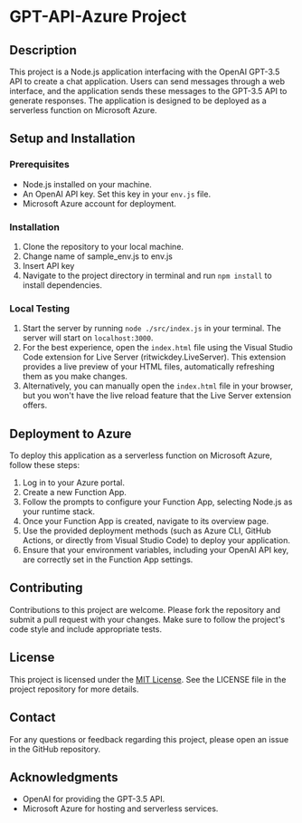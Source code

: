 # GPT-API-Azure Project

## Description
This project is a Node.js application interfacing with the OpenAI GPT-3.5 API to create a chat application. Users can send messages through a web interface, and the application sends these messages to the GPT-3.5 API to generate responses. The application is designed to be deployed as a serverless function on Microsoft Azure.

## Setup and Installation

### Prerequisites
- Node.js installed on your machine.
- An OpenAI API key. Set this key in your `env.js` file.
- Microsoft Azure account for deployment.

### Installation
1. Clone the repository to your local machine.
2. Change name of sample_env.js to env.js
3. Insert API key
4. Navigate to the project directory in terminal and run `npm install` to install dependencies.

### Local Testing
1. Start the server by running `node ./src/index.js` in your terminal. The server will start on `localhost:3000`.
2. For the best experience, open the `index.html` file using the Visual Studio Code extension for Live Server (ritwickdey.LiveServer). This extension provides a live preview of your HTML files, automatically refreshing them as you make changes.
3. Alternatively, you can manually open the `index.html` file in your browser, but you won't have the live reload feature that the Live Server extension offers.

## Deployment to Azure
To deploy this application as a serverless function on Microsoft Azure, follow these steps:

1. Log in to your Azure portal.
2. Create a new Function App.
3. Follow the prompts to configure your Function App, selecting Node.js as your runtime stack.
4. Once your Function App is created, navigate to its overview page.
5. Use the provided deployment methods (such as Azure CLI, GitHub Actions, or directly from Visual Studio Code) to deploy your application.
6. Ensure that your environment variables, including your OpenAI API key, are correctly set in the Function App settings.

## Contributing
Contributions to this project are welcome. Please fork the repository and submit a pull request with your changes. Make sure to follow the project's code style and include appropriate tests.

## License
This project is licensed under the [MIT License](LICENSE). See the LICENSE file in the project repository for more details.

## Contact
For any questions or feedback regarding this project, please open an issue in the GitHub repository.

## Acknowledgments
- OpenAI for providing the GPT-3.5 API.
- Microsoft Azure for hosting and serverless services.
